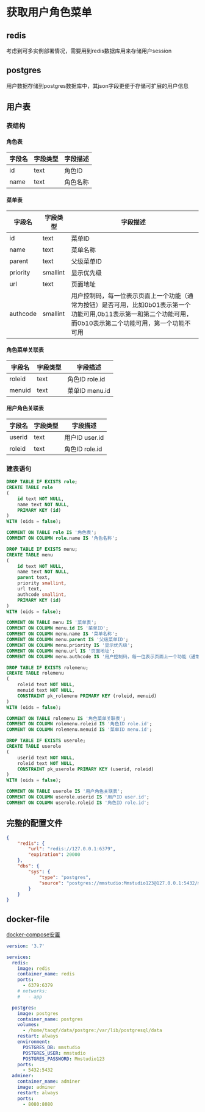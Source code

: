 # 获取用户角色菜单

## redis

考虑到可多实例部署情况，需要用到redis数据库用来存储用户session

## postgres

用户数据存储到postgres数据库中，其json字段更便于存储可扩展的用户信息

## 用户表

### 表结构

#### 角色表

字段名|字段类型|字段描述
---|---|---
id|text|角色ID
name|text|角色名称

#### 菜单表

字段名|字段类型|字段描述
---|---|---
id|text|菜单ID
name|text|菜单名称
parent|text|父级菜单ID
priority|smallint|显示优先级
url|text|页面地址
authcode|smallint|用户控制码，每一位表示页面上一个功能（通常为按钮）是否可用，比如0b01表示第一个功能可用,0b11表示第一和第二个功能可用，而0b10表示第二个功能可用，第一个功能不可用

#### 角色菜单关联表

字段名|字段类型|字段描述
---|---|---
roleid|text|角色ID role.id
menuid|text|菜单ID menu.id

#### 用户角色关联表

字段名|字段类型|字段描述
---|---|---
userid|text|用户ID user.id
roleid|text|角色ID role.id

### 建表语句

```sql
DROP TABLE IF EXISTS role;
CREATE TABLE role
(
	id text NOT NULL,
	name text NOT NULL,
	PRIMARY KEY (id)
)
WITH (oids = false);

COMMENT ON TABLE role IS '角色表';
COMMENT ON COLUMN role.name IS '角色名称';

DROP TABLE IF EXISTS menu;
CREATE TABLE menu
(
	id text NOT NULL,
	name text NOT NULL,
	parent text,
	priority smallint,
	url text,
	authcode smallint,
	PRIMARY KEY (id)
)
WITH (oids = false);

COMMENT ON TABLE menu IS '菜单表';
COMMENT ON COLUMN menu.id IS '菜单ID';
COMMENT ON COLUMN menu.name IS '菜单名称';
COMMENT ON COLUMN menu.parent IS '父级菜单ID';
COMMENT ON COLUMN menu.priority IS '显示优先级';
COMMENT ON COLUMN menu.url IS '页面地址';
COMMENT ON COLUMN menu.authcode IS '用户控制码，每一位表示页面上一个功能（通常为按钮）是否可用，比如0b01表示第一个功能可用,0b11表示第一和第二个功能可用，而0b10表示第二个功能可用，第一个功能不可用';

DROP TABLE IF EXISTS rolemenu;
CREATE TABLE rolemenu
(
	roleid text NOT NULL,
	menuid text NOT NULL,
	CONSTRAINT pk_rolemenu PRIMARY KEY (roleid, menuid)
)
WITH (oids = false);

COMMENT ON TABLE rolemenu IS '角色菜单关联表';
COMMENT ON COLUMN rolemenu.roleid IS '角色ID role.id';
COMMENT ON COLUMN rolemenu.menuid IS '菜单ID menu.id';

DROP TABLE IF EXISTS userole;
CREATE TABLE userole
(
	userid text NOT NULL,
	roleid text NOT NULL,
	CONSTRAINT pk_userole PRIMARY KEY (userid, roleid)
)
WITH (oids = false);

COMMENT ON TABLE userole IS '用户角色关联表';
COMMENT ON COLUMN userole.userid IS '用户ID user.id';
COMMENT ON COLUMN userole.roleid IS '角色ID role.id';
```

## 完整的配置文件

```json
{
	"redis": {
		"url": "redis://127.0.0.1:6379",
		"expiration": 20000
	},
	"dbs": {
		"sys": {
			"type": "postgres",
			"source": "postgres://mmstudio:Mmstudio123@127.0.0.1:5432/mmstudio"
		}
	}
}
```

## docker-file

[docker-compose安置](https://download.daocloud.io/Docker_Mirror/Docker_Compose)

```yml
version: '3.7'

services:
  redis:
    image: redis
    container_name: redis
    ports:
      - 6379:6379
    # networks:
    #   - app

  postgres:
    image: postgres
    container_name: postgres
    volumes:
      - /home/taoqf/data/postgre:/var/lib/postgresql/data
    restart: always
    environment:
      POSTGRES_DB: mmstudio
      POSTGRES_USER: mmstudio
      POSTGRES_PASSWORD: Mmstudio123
    ports:
      - 5432:5432
  adminer:
    container_name: adminer
    image: adminer
    restart: always
    ports:
      - 8080:8080
```

